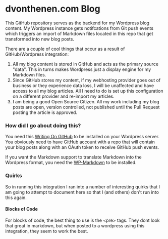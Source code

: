 # dvonthenen.com Blog

This GitHub repository serves as the backend for my Wordpress blog content. My Wordpress instance gets notifcations from Git push events which triggers an import of Markdown files located in this repo that get transformed into new blog posts.

There are a couple of cool things that occur as a result of GitHub/Wordpress integration:  
1. All my blog content is stored in GitHub and acts as the primary source "data". This in turns makes Wordpress just a display engine for my Markdown files.  
2. Since GitHub stores my content, if my webhosting provider goes out of business or they experience data loss, I will be unaffected and have access to all my blog articles. All I need to do is set up this configuration on a different provider and re-import my articles.  
3. I am being a good Open Source Citizen. All my work including my blog posts are open, version controlled, not published until the Pull Request posting the article is approved.  

### How did I go about doing this?

You need this [Writing On GitHub](https://github.com/litefeel/writing-on-github) to be installed on your Wordpress server. You obviously need to have GitHub account with a repo that will contain your blog posts along with an OAuth token to receive GitHub push events.

If you want the Markdown support to translate Markdown into the Wordpress format, you need the [WP-Markdown](https://wordpress.org/plugins/wp-markdown/installation/) to be installed.

### Quirks

So in running this integration I ran into a number of interesting quirks that I am going to attempt to document here so that I (and others) don't run into this again.

#### Blocks of Code

For blocks of code, the best thing to use is the &lt;pre&gt; tags. They dont look that great in markdown, but when posted to a wordpress using this integration, they seem to work the best.
